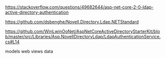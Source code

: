 

https://stackoverflow.com/questions/49682644/asp-net-core-2-0-ldap-active-directory-authentication

<PackageReference Include="Novell.Directory.Ldap.NETStandard" Version="2.3.8" />

https://github.com/dsbenghe/Novell.Directory.Ldap.NETStandard

https://github.com/WinLwinOoNet/AspNetCoreActiveDirectoryStarterKit/blob/master/src/Libraries/Asp.NovellDirectoryLdap/LdapAuthenticationService.cs#L14


models
web
views
data